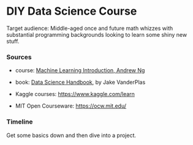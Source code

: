 # DIY Data Science Course
Target audience: Middle-aged once and future math whizzes with substantial programming backgrounds looking to learn some shiny new stuff. 

### Sources
* course: [Machine Learning Introduction, Andrew Ng](https://www.coursera.org/specializations/machine-learning-introduction)

* book: [Data Science Handbook](https://www.amazon.com/Python-Data-Science-Handbook-Essential-dp-1098121228/dp/1098121228/ref=dp_ob_title_bk), by Jake VanderPlas
* Kaggle courses: https://www.kaggle.com/learn
* MIT Open Courseware: https://ocw.mit.edu/

### Timeline

 Get some basics down and then dive into a project.
